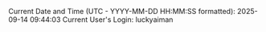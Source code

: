 Current Date and Time (UTC - YYYY-MM-DD HH:MM:SS formatted): 2025-09-14 09:44:03
Current User's Login: luckyaiman
